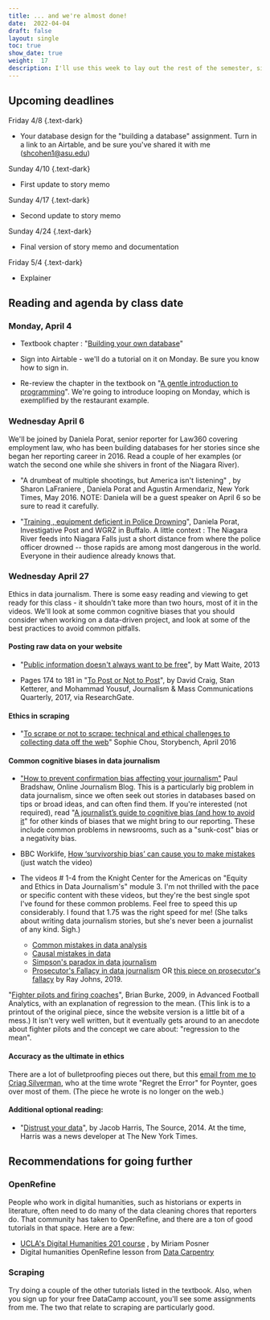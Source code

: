 ```yaml
---
title: ... and we're almost done!
date:  2022-04-04
draft: false
layout: single
toc: true
show_date: true
weight:  17
description: I'll use this week to lay out the rest of the semester, since there aren't many deliverables. But please keep an eye on this for readings. 
--- 
```



## Upcoming deadlines

Friday 4/8
{.text-dark}
* Your database design for the "building a database" assignment. Turn in a link to an Airtable, and be sure you've shared it with me (shcohen1@asu.edu)

Sunday 4/10
{.text-dark}
* First update to story memo

Sunday 4/17
{.text-dark}
* Second update to story memo

Sunday 4/24
{.text-dark}
* Final version of story memo and documentation

Friday 5/4
{.text-dark}
* Explainer 

## Reading and agenda by class date

### Monday, April 4

* Textbook chapter : "[Building your own database](https://cronkitedata.github.io/djtextbook/start-build-own.html)"

* Sign into Airtable - we'll do a tutorial on it on Monday. Be sure you know how to sign in. 

* Re-review the chapter in the textbook on "[A gentle introduction to programming](https://cronkitedata.github.io/djtextbook/appendix-program.html)". We're going to introduce looping on Monday, which is exemplified by the restaurant example. 


### Wednesday April 6

We'll be joined by Daniela Porat, senior reporter for Law360 covering employment law, who has been building databases for her stories since she began her reporting career in 2016. Read a couple of her examples (or watch the second one while she shivers in front of the Niagara River).

* "A drumbeat of multiple shootings, but America isn't listening" , by Sharon LaFraniere , Daniela Porat  and Agustin Armendariz, New York Times, May 2016. NOTE: Daniela will be a guest speaker on April 6 so be sure to read it carefully. 

* "[Training , equipment deficient in Police Drowning](https://urldefense.com/v3/__https:/www.investigativepost.org/2018/02/13/training-equipment-deficient-in-police-drowning/)", Daniela Porat, Investigative Post and WGRZ in Buffalo. A little context : The Niagara River feeds into Niagara Falls just a short distance from where the police officer drowned -- those rapids are among most dangerous in the world. Everyone in their audience already knows that. 


### Wednesday April 27

Ethics in data journalism. There is some easy reading  and viewing to get ready for this class - it shouldn't take more than two hours, most of it in the videos. We'll look at some common cognitive biases that you should consider when working on a data-driven project, and look at some of the best practices to avoid common pitfalls. 

#### Posting raw data on your website

- "[Public information doesn't always want to be free](https://source.opennews.org/articles/public-info-doesnt-always-want-be-free/)", by Matt Waite, 2013

- Pages 174 to 181 in "[To Post or Not to Post](https://cronkitedata.s3.amazonaws.com/docs/post-or-not.pdf  )", by David Craig, Stan Ketterer, and Mohammad Yousuf, Journalism & Mass Communications Quarterly, 2017, via ResearchGate.  

#### Ethics in scraping

- "[To scrape or not to scrape: technical and ethical challenges to collecting data off the web](https://www.storybench.org/to-scrape-or-not-to-scrape-the-technical-and-ethical-challenges-of-collecting-data-off-the-web/)" Sophie Chou, Storybench, April 2016


#### Common cognitive biases in data journalism

- ["How to prevent confirmation bias affecting your journalism"](https://onlinejournalismblog.com/2020/04/07/how-to-prevent-confirmation-bias-affecting-your-journalism/) Paul Bradshaw, Online Journalism Blog. This is a particularly big problem in data journalism, since we often seek out stories in databases based on tips or broad ideas, and can often find them. If you're interested (not required),  read "[A journalist’s guide to cognitive bias (and how to avoid it](https://onlinejournalismblog.com/2020/03/24/a-journalists-guide-to-cognitive-bias-and-how-to-avoid-it/)" for other kinds of biases that we might bring to our reporting.  These include common problems in newsrooms, such as a "sunk-cost" bias or a negativity bias.

- BBC Worklife, [How ‘survivorship bias’ can cause you to make mistakes](https://www.bbc.com/worklife/article/20200827-how-survivorship-bias-can-cause-you-to-make-mistakes) (just watch the video)

- The videos # 1-4  from the Knight Center for the Americas on "Equity and Ethics in Data Journalism's" module 3.  I'm not thrilled with the pace or specific content with these videos, but they're the best single spot I've found for these common problems. Feel free to speed this up considerably. I found that 1.75 was the right speed for me! (She talks about writing data journalism stories, but she's never been a journalist of any kind. Sigh.)

   * [Common mistakes in data analysis](https://youtu.be/4ndrF2cSqVo)
   * [Causal mistakes in data](https://youtu.be/9nKs7mJukSk)
   * [Simpson's paradox in data journalism](https://youtu.be/f5gMwGfZL3g)
   * [Prosecutor's Fallacy in data journalism](https://youtu.be/0y3sco0lKzc) OR [this piece on prosecutor's fallacy](https://towardsdatascience.com/the-prosecutors-fallacy-cb0da4e9c039) by Ray Johns, 2019. 

"[Fighter pilots and firing coaches](https://faculty.mccombs.utexas.edu/carlos.carvalho/teaching/regression_to_the_mean.pdf)", Brian Burke, 2009, in Advanced Football Analytics, with an explanation of regression to the mean. (This link is to a printout of the original piece, since the website version is a little bit of a mess.) It isn't very well written, but it eventually gets around to an anecdote about fighter pilots and the concept we care about: "regression to the mean". 

#### Accuracy as the ultimate in ethics

There are a lot of bulletproofing pieces out there,  but this [email from me to Criag Silverman](https://cronkitedata.s3.amazonaws.com/docs/bulletproof-email.pdf), who at the time wrote "Regret the Error" for Poynter, goes over most of them. (The piece he wrote is no longer on the web.)

#### Additional optional reading: 

* "[Distrust your data](https://source.opennews.org/articles/distrust-your-data/)", by Jacob Harris, The Source, 2014. At the time, Harris was a news developer at The New York Times. 




## Recommendations for going further 

### OpenRefine

People who work in digital humanities, such as historians or experts in literature, often need to do many of the data cleaning chores that reporters do. That community has taken to OpenRefine, and there are a ton of good tutorials in that space. Here are a few: 

* [UCLA's Digital Humanities 201 course](http://miriamposner.com/classes/dh201w19/tutorials-guides/data-cleaning-and-manipulation/getting-started-with-openrefine/) , by Miriam Posner
* Digital humanities OpenRefine lesson from [Data Carpentry](https://data-lessons.github.io/dh-openrefine/)


### Scraping

Try doing a couple of the other tutorials listed in the textbook. Also, when you sign up for your free DataCamp account, you'll see some assignments from me. The two that relate to scraping are particularly good. 


